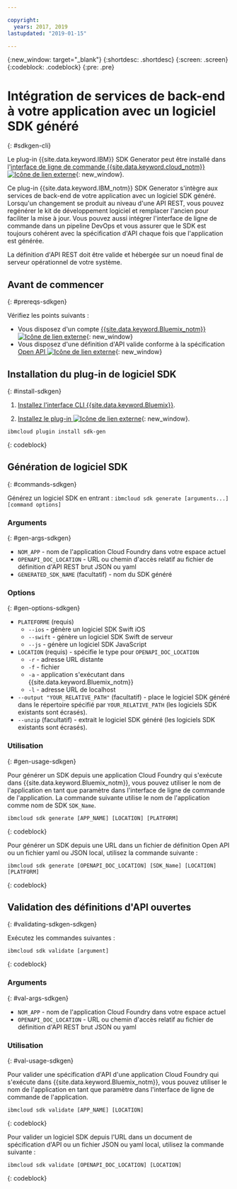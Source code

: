 ```yaml
---

copyright:
  years: 2017, 2019
lastupdated: "2019-01-15"

---
```


{:new_window: target="_blank"}
{:shortdesc: .shortdesc}
{:screen: .screen}
{:codeblock: .codeblock}
{:pre: .pre}

# Intégration de services de back-end à votre application avec un logiciel SDK généré
{: #sdkgen-cli}

Le plug-in {{site.data.keyword.IBM}} SDK Generator peut être installé dans l'[interface de ligne de commande {{site.data.keyword.cloud_notm}} ![Icône de lien externe](../../icons/launch-glyph.svg "Icône de lien externe")](/docs/cli/index.html){: new_window}.

Ce plug-in {{site.data.keyword.IBM_notm}} SDK Generator s'intègre aux services de back-end de votre application avec un logiciel SDK généré. Lorsqu'un changement se produit au niveau d'une API REST, vous pouvez regénérer le kit de développement logiciel et remplacer l'ancien pour faciliter la mise à jour. Vous pouvez aussi intégrer l'interface de ligne de commande dans un pipeline DevOps et vous assurer que le SDK est toujours cohérent avec la spécification d'API chaque fois que l'application est générée.

La définition d'API REST doit être valide et hébergée sur un noeud final de serveur opérationnel de votre système.

## Avant de commencer
{: #prereqs-sdkgen}

Vérifiez les points suivants :

* Vous disposez d'un compte [{{site.data.keyword.Bluemix_notm}} ![Icône de lien externe](../../icons/launch-glyph.svg "Icône de lien externe")](http://cloud.ibm.com){: new_window}
* Vous disposez d'une définition d'API valide conforme à la spécification [Open API ![Icône de lien externe](../../icons/launch-glyph.svg "Icône de lien externe")](https://www.openapis.org/){: new_window}

## Installation du plug-in de logiciel SDK
{: #install-sdkgen}

1. [Installez l'interface CLI {{site.data.keyword.Bluemix}}](/docs/cli/reference/bluemix_cli/get_started.html).

2. [Installez le plug-in ![Icône de lien externe](../../icons/launch-glyph.svg "Icône de lien externe")](/docs/cli/index.html#install_plug-in){: new_window}.

  ```
  ibmcloud plugin install sdk-gen
  ```
  {: codeblock}

## Génération de logiciel SDK
{: #commands-sdkgen}

Générez un logiciel SDK en entrant : `ibmcloud sdk generate [arguments...] [command options]`

### Arguments
{: #gen-args-sdkgen}

* `NOM_APP` - nom de l'application Cloud Foundry dans votre espace actuel
* `OPENAPI_DOC_LOCATION` - URL ou chemin d'accès relatif au fichier de définition d'API REST brut JSON ou yaml
* `GENERATED_SDK_NAME` (facultatif) - nom du SDK généré

### Options
{: #gen-options-sdkgen}

* `PLATEFORME` (requis)
   * `--ios` - génère un logiciel SDK Swift iOS
   * `--swift` - génère un logiciel SDK Swift de serveur
   * `--js` - génère un logiciel SDK JavaScript
* `LOCATION` (requis) - spécifie le type pour `OPENAPI_DOC_LOCATION`
   * `-r` - adresse URL distante
   * `-f` - fichier
   * `-a` - application s'exécutant dans {{site.data.keyword.Bluemix_notm}}
   * `-l` - adresse URL de localhost
* `--output "YOUR_RELATIVE_PATH"` (facultatif) - place le logiciel SDK généré dans le répertoire spécifié par `YOUR_RELATIVE_PATH` (les logiciels SDK existants sont écrasés).
* `--unzip` (facultatif) - extrait le logiciel SDK généré (les logiciels SDK existants sont écrasés).

### Utilisation
{: #gen-usage-sdkgen}

Pour générer un SDK depuis une application Cloud Foundry qui s'exécute dans {{site.data.keyword.Bluemix_notm}}, vous pouvez utiliser le nom de l'application en tant que paramètre dans l'interface de ligne de commande de l'application. La
commande suivante utilise le nom de l'application comme nom de SDK `SDK_Name`.

```
ibmcloud sdk generate [APP_NAME] [LOCATION] [PLATFORM]
```
{: codeblock}

Pour générer un SDK depuis une URL dans un fichier de définition Open API ou un fichier yaml ou JSON local, utilisez la commande suivante :

```
ibmcloud sdk generate [OPENAPI_DOC_LOCATION] [SDK_Name] [LOCATION] [PLATFORM]
```
{: codeblock}

## Validation des définitions d'API ouvertes
{: #validating-sdkgen-sdkgen}

Exécutez les commandes suivantes :
```
ibmcloud sdk validate [argument]
```
{: codeblock}

### Arguments
{: #val-args-sdkgen}

* `NOM_APP` - nom de l'application Cloud Foundry dans votre espace actuel
* `OPENAPI_DOC_LOCATION` - URL ou chemin d'accès relatif au fichier de définition d'API REST brut JSON ou yaml

### Utilisation
{: #val-usage-sdkgen}

Pour valider une spécification d'API d'une application Cloud Foundry qui s'exécute dans {{site.data.keyword.Bluemix_notm}}, vous pouvez utiliser le nom de l'application en tant que paramètre dans l'interface de ligne de commande de l'application.
```
ibmcloud sdk validate [APP_NAME] [LOCATION]
```
{: codeblock}

Pour valider un logiciel SDK depuis l'URL dans un document de spécification d'API ou un fichier JSON ou yaml local, utilisez la commande suivante :
```
ibmcloud sdk validate [OPENAPI_DOC_LOCATION] [LOCATION]
```
{: codeblock}
